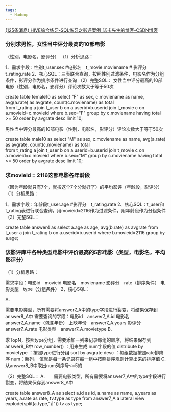 ```yaml
---
tags:
  - Hadoop
---
```

[(125条消息) HIVE综合练习-SQL练习之影评案例_诺卡先生的博客-CSDN博客](https://blog.csdn.net/weixin_44202489/article/details/106469170)

### 分别求男性，女性当中评分最高的10部电影

（性别，电影名，影评分）
（1）分析思路：

1、需求字段：性别t_user.sex \#电影名　t_movie.moviename \# 影评分　t_rating.rate
2、核心SQL：三表联合查询，按照性别过滤条件，电影名作为分组条件，影评分作为排序条件进行查询
（2）完整SQL：
女性当中评分最高的10部电影（性别，电影名，影评分）评论次数大于等于50次

create table female10 as 
select "F" as sex, c.moviename as name, avg(a.rate) as avgrate, count(c.moviename) as total  
from t_rating a 
join t_user b on a.userid=b.userid 
join t_movie c on a.movieid=c.movieid 
where b.sex="F" 
group by c.moviename 
having total >= 50
order by avgrate desc 
limit 10;

男性当中评分最高的10部电影（性别，电影名，影评分）评论次数大于等于50次

create table male10 as 
select "M" as sex, c.moviename as name, avg(a.rate) as avgrate, count(c.moviename) as total  
from t_rating a 
join t_user b on a.userid=b.userid 
join t_movie c on a.movieid=c.movieid 
where b.sex="M" 
group by c.moviename 
having total >= 50
order by avgrate desc 
limit 10;

### 求movieid = 2116这部电影各年龄段

（因为年龄就只有7个，就按这个7个分就好了）的平均影评（年龄段，影评分）
（1）分析思路：

1、需求字段：年龄段t_user.age \#影评分　t_rating.rate
2、核心SQL：t_user和t_rating表进行联合查询，用movieid=2116作为过滤条件，用年龄段作为分组条件
（2）完整SQL：

create table answer4 as 
select a.age as age, avg(b.rate) as avgrate 
from t_user a join t_rating b on a.userid=b.userid 
where b.movieid=2116 
group by a.age;

### 该影评库中各种类型电影中评价最高的5部电影（类型，电影名，平均影评分）

（1）分析思路：

需求字段：电影id　movieid
电影名　moviename
影评分　rate（排序条件）
电影类型　type（分组条件）
2、核心SQL：

A.

需要电影类型，所有需要将answer7_A中的type字段进行裂变，将结果保存到answer8_A中
需要查询的字段：电影id　answer7_A.id
电影名　answer7_A.name（包含年份）
上映年份　answer7_A.years
影评分　answer7_A.rate
电影类型　answer7_A.movietype
B.

求TopN，按照type分组，需要添加一列来记录每组的顺序，将结果保存到answer8_B中
row_number() ：用来生成 num字段的值
distribute by movietype ：按照type进行分组
sort by avgrate desc ：每组数据按照rate排降序
num：新列， 值就是每一条记录在每一组中按照排序规则计算出来的排序值
C.　　从answer8_B中取出num列序号<=5的

（2）完整SQL：
A.　　需要电影类型，所有需要将answer7_A中的type字段进行裂变，将结果保存到answer8_A中

create table answer8_A as 
select a.id as id, a.name as name, a.years as years, a.rate as rate, tv.type as type 
from answer7_A a 
lateral view explode(split(a.type,"\\|")) tv as type;

